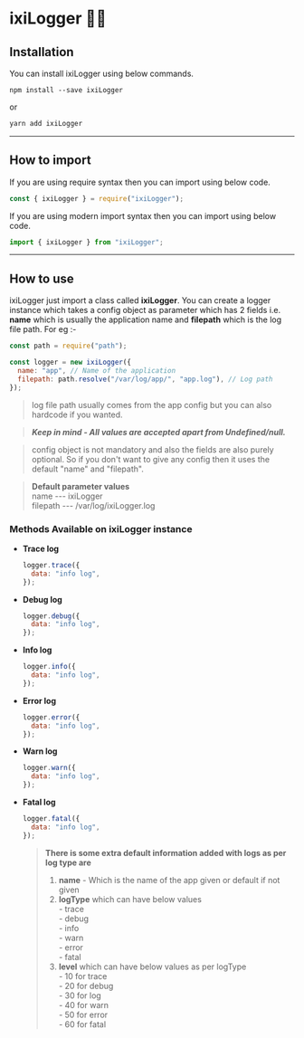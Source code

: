 # ixiLogger 🏳️‍🌈

## Installation

You can install ixiLogger using below commands.

```
npm install --save ixiLogger
```

or

```javascript
yarn add ixiLogger
```

---

## How to import

If you are using require syntax then you can import using below code.

```javascript
const { ixiLogger } = require("ixiLogger");
```

If you are using modern import syntax then you can import using below code.

```javascript
import { ixiLogger } from "ixiLogger";
```

---

## How to use

ixiLogger just import a class called **ixiLogger**. You can create a logger instance which takes a config object as parameter which has 2 fields i.e. **name** which is usually the application name and **filepath** which is the log file path. For eg :-

```javascript
const path = require("path");

const logger = new ixiLogger({
  name: "app", // Name of the application
  filepath: path.resolve("/var/log/app/", "app.log"), // Log path
});
```

> log file path usually comes from the app config but you can also hardcode if you wanted.

> **_Keep in mind - All values are accepted apart from Undefined/null._**

> config object is not mandatory and also the fields are also purely optional. So if you don't want to give any config then it uses the default "name" and "filepath".

> **Default parameter values** <br/> name --- ixiLogger <br/> filepath --- /var/log/ixiLogger.log

### Methods Available on ixiLogger instance

- **Trace log**
  ```javascript
  logger.trace({
    data: "info log",
  });
  ```
- **Debug log**
  ```javascript
  logger.debug({
    data: "info log",
  });
  ```
- **Info log**
  ```javascript
  logger.info({
    data: "info log",
  });
  ```
- **Error log**
  ```javascript
  logger.error({
    data: "info log",
  });
  ```
- **Warn log**
  ```javascript
  logger.warn({
    data: "info log",
  });
  ```
- **Fatal log**
  ```javascript
  logger.fatal({
    data: "info log",
  });
  ```
  > **There is some extra default information added with logs as per log type are** <br/>
  >
  > 1. **name** - Which is the name of the app given or default if not given <br/>
  > 2. **logType** which can have below values<br/>
      - trace <br/>
      - debug <br/>
      - info <br/>
      - warn <br/>
      - error <br/>
      - fatal <br/>
  > 3. **level** which can have below values as per logType<br/>
      - 10 for trace <br/>
      - 20 for debug <br/>
      - 30 for log <br/>
      - 40 for warn <br/>
      - 50 for error <br/>
      - 60 for fatal <br/>
